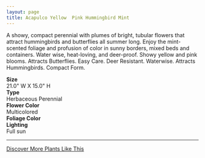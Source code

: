```yaml
---
layout: page
title: Acapulco Yellow  Pink Hummingbird Mint
---
```


<div class="row">
  <div class="col-md-4">
    <div class="plant-image plant-image-large" style="background-image: url(&quot;https://s3-us-west-1.amazonaws.com/images.plantwithbloom.com/acapulco_yellow_pink_hummingbird_mint.jpg&quot;);"></div>
  </div>
  <div class="col-md-8">
    <div>
      <p>A showy, compact perennial with plumes of bright, tubular flowers that attract hummingbirds and butterflies all summer long. Enjoy the mint-scented foliage and profusion of color in sunny borders, mixed beds and containers. Water wise, heat-loving, and deer-proof. Showy yellow and pink blooms. Attracts Butterflies. Easy Care. Deer Resistant. Waterwise. Attracts Hummingbirds. Compact Form.</p>
      <div class="row">
        <div class="col-md-3">
          <strong>Size</strong>
        </div>
        <div class="col-md-9">21.0" W X 15.0" H</div>
      </div>
      <div class="row">
        <div class="col-md-3">
          <strong>Type</strong>
        </div>
        <div class="col-md-9">Herbaceous Perennial</div>
      </div>
      <div class="row">
        <div class="col-md-3">
          <strong>Flower Color</strong>
        </div>
        <div class="col-md-9">Multicolored</div>
      </div>
      <div class="row">
        <div class="col-md-3">
          <strong>Foliage Color</strong>
        </div>
        <div class="col-md-9"/>
      </div>
      <div class="row">
        <div class="col-md-3">
          <strong>Lighting</strong>
        </div>
        <div class="col-md-9">Full sun</div>
      </div>
    </div>
    <hr/>
    <a class="btn btn-default" href="http://app.plantwithbloom.com/search">Discover More Plants Like This</a>
  </div>
</div>
